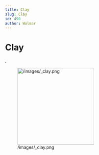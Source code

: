 ```yaml
---
title: Clay
slug: Clay
id: 490
author: Wolmar
---
```


# Clay

.

<figure>
<img src="/images/_clay.png" title="/images/_clay.png" width="250"
alt="/images/_clay.png" />
<figcaption aria-hidden="true">/images/_clay.png</figcaption>
</figure>
